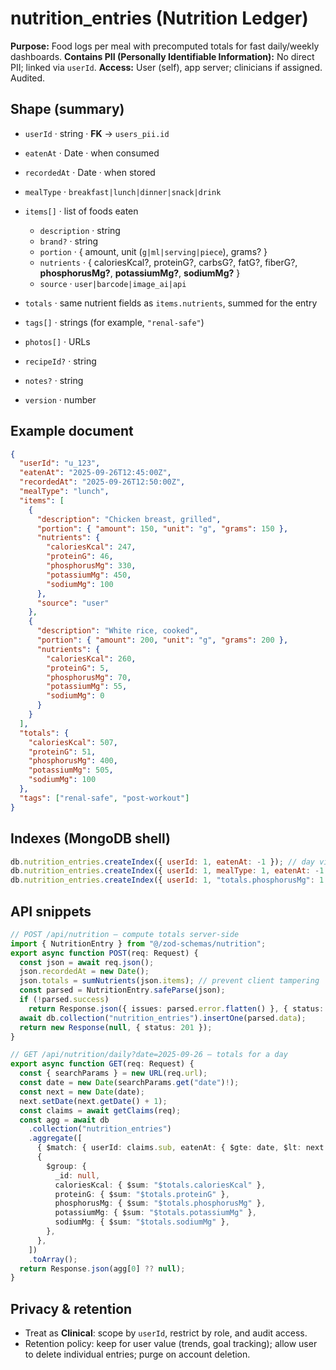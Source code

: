 # nutrition_entries (Nutrition Ledger)

**Purpose:** Food logs per meal with precomputed totals for fast daily/weekly dashboards.
**Contains PII (Personally Identifiable Information):** No direct PII; linked via `userId`.
**Access:** User (self), app server; clinicians if assigned. Audited.

## Shape (summary)

- `userId` · string · **FK** → `users_pii.id`
- `eatenAt` · Date · when consumed
- `recordedAt` · Date · when stored
- `mealType` · `breakfast|lunch|dinner|snack|drink`
- `items[]` · list of foods eaten

  - `description` · string
  - `brand?` · string
  - `portion` · { amount, unit (`g|ml|serving|piece`), grams? }
  - `nutrients` · { caloriesKcal?, proteinG?, carbsG?, fatG?, fiberG?, **phosphorusMg?**, **potassiumMg?**, **sodiumMg?** }
  - `source` · `user|barcode|image_ai|api`

- `totals` · same nutrient fields as `items.nutrients`, summed for the entry
- `tags[]` · strings (for example, `"renal-safe"`)
- `photos[]` · URLs
- `recipeId?` · string
- `notes?` · string
- `version` · number

## Example document

```json
{
  "userId": "u_123",
  "eatenAt": "2025-09-26T12:45:00Z",
  "recordedAt": "2025-09-26T12:50:00Z",
  "mealType": "lunch",
  "items": [
    {
      "description": "Chicken breast, grilled",
      "portion": { "amount": 150, "unit": "g", "grams": 150 },
      "nutrients": {
        "caloriesKcal": 247,
        "proteinG": 46,
        "phosphorusMg": 330,
        "potassiumMg": 450,
        "sodiumMg": 100
      },
      "source": "user"
    },
    {
      "description": "White rice, cooked",
      "portion": { "amount": 200, "unit": "g", "grams": 200 },
      "nutrients": {
        "caloriesKcal": 260,
        "proteinG": 5,
        "phosphorusMg": 70,
        "potassiumMg": 55,
        "sodiumMg": 0
      }
    }
  ],
  "totals": {
    "caloriesKcal": 507,
    "proteinG": 51,
    "phosphorusMg": 400,
    "potassiumMg": 505,
    "sodiumMg": 100
  },
  "tags": ["renal-safe", "post-workout"]
}
```

## Indexes (MongoDB shell)

```js
db.nutrition_entries.createIndex({ userId: 1, eatenAt: -1 }); // day views
db.nutrition_entries.createIndex({ userId: 1, mealType: 1, eatenAt: -1 }); // filters
db.nutrition_entries.createIndex({ userId: 1, "totals.phosphorusMg": 1 }); // renal queries
```

## API snippets

```ts
// POST /api/nutrition — compute totals server-side
import { NutritionEntry } from "@/zod-schemas/nutrition";
export async function POST(req: Request) {
  const json = await req.json();
  json.recordedAt = new Date();
  json.totals = sumNutrients(json.items); // prevent client tampering
  const parsed = NutritionEntry.safeParse(json);
  if (!parsed.success)
    return Response.json({ issues: parsed.error.flatten() }, { status: 422 });
  await db.collection("nutrition_entries").insertOne(parsed.data);
  return new Response(null, { status: 201 });
}
```

```ts
// GET /api/nutrition/daily?date=2025-09-26 — totals for a day
export async function GET(req: Request) {
  const { searchParams } = new URL(req.url);
  const date = new Date(searchParams.get("date")!);
  const next = new Date(date);
  next.setDate(next.getDate() + 1);
  const claims = await getClaims(req);
  const agg = await db
    .collection("nutrition_entries")
    .aggregate([
      { $match: { userId: claims.sub, eatenAt: { $gte: date, $lt: next } } },
      {
        $group: {
          _id: null,
          caloriesKcal: { $sum: "$totals.caloriesKcal" },
          proteinG: { $sum: "$totals.proteinG" },
          phosphorusMg: { $sum: "$totals.phosphorusMg" },
          potassiumMg: { $sum: "$totals.potassiumMg" },
          sodiumMg: { $sum: "$totals.sodiumMg" },
        },
      },
    ])
    .toArray();
  return Response.json(agg[0] ?? null);
}
```

## Privacy & retention

- Treat as **Clinical**: scope by `userId`, restrict by role, and audit access.
- Retention policy: keep for user value (trends, goal tracking); allow user to delete individual entries; purge on account deletion.

